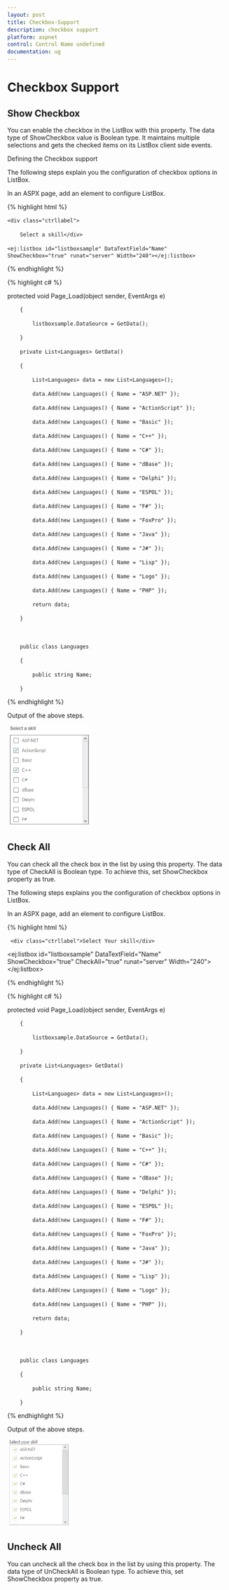```yaml
---
layout: post
title: Checkbox-Support
description: checkbox support
platform: aspnet
control: Control Name undefined
documentation: ug
---
```


# Checkbox Support

## Show Checkbox 

You can enable the checkbox in the ListBox with this property. The data type of ShowCheckbox value is Boolean type. It maintains multiple selections and gets the checked items on its ListBox client side events.  

Defining the Checkbox support

The following steps explain you the configuration of checkbox options in ListBox.

In an ASPX page, add an element to configure ListBox.


{% highlight html %}

<div id="control">

    <div class="ctrllabel">

        Select a skill</div>

    <ej:listbox id="listboxsample" DataTextField="Name" ShowCheckbox="true" runat="server" Width="240"></ej:listbox>

</div>


{% endhighlight %}



{% highlight c# %}

protected void Page_Load(object sender, EventArgs e)

        {

            listboxsample.DataSource = GetData();

        }

        private List<Languages> GetData()

        {

            List<Languages> data = new List<Languages>();

            data.Add(new Languages() { Name = "ASP.NET" });

            data.Add(new Languages() { Name = "ActionScript" });

            data.Add(new Languages() { Name = "Basic" });

            data.Add(new Languages() { Name = "C++" });

            data.Add(new Languages() { Name = "C#" });

            data.Add(new Languages() { Name = "dBase" });

            data.Add(new Languages() { Name = "Delphi" });

            data.Add(new Languages() { Name = "ESPOL" });

            data.Add(new Languages() { Name = "F#" });

            data.Add(new Languages() { Name = "FoxPro" });

            data.Add(new Languages() { Name = "Java" });

            data.Add(new Languages() { Name = "J#" });

            data.Add(new Languages() { Name = "Lisp" });

            data.Add(new Languages() { Name = "Logo" });

            data.Add(new Languages() { Name = "PHP" });

            return data;

        }



        public class Languages

        {

            public string Name;

        }





{% endhighlight %}



Output of the above steps.



 ![](Checkbox-Support_images/Checkbox-Support_img1.png)



## Check All 

You can check all the check box in the list by using this property. The data type of CheckAll is Boolean type. To achieve this, set ShowCheckbox property as true.

The following steps explains you the configuration of checkbox options in ListBox.

In an ASPX page, add an element to configure ListBox.


{% highlight html %}

<div id="control">

     <div class="ctrllabel">Select Your skill</div>

<ej:listbox id="listboxsample" DataTextField="Name" ShowCheckbox="true" CheckAll="true" runat="server" Width="240"></ej:listbox>

</div>

{% endhighlight %}



{% highlight c# %}

protected void Page_Load(object sender, EventArgs e)

        {

            listboxsample.DataSource = GetData();

        }

        private List<Languages> GetData()

        {

            List<Languages> data = new List<Languages>();

            data.Add(new Languages() { Name = "ASP.NET" });

            data.Add(new Languages() { Name = "ActionScript" });

            data.Add(new Languages() { Name = "Basic" });

            data.Add(new Languages() { Name = "C++" });

            data.Add(new Languages() { Name = "C#" });

            data.Add(new Languages() { Name = "dBase" });

            data.Add(new Languages() { Name = "Delphi" });

            data.Add(new Languages() { Name = "ESPOL" });

            data.Add(new Languages() { Name = "F#" });

            data.Add(new Languages() { Name = "FoxPro" });

            data.Add(new Languages() { Name = "Java" });

            data.Add(new Languages() { Name = "J#" });

            data.Add(new Languages() { Name = "Lisp" });

            data.Add(new Languages() { Name = "Logo" });

            data.Add(new Languages() { Name = "PHP" });

            return data;

        }



        public class Languages

        {

            public string Name;

        }

{% endhighlight %}



Output of the above steps.



 ![](Checkbox-Support_images/Checkbox-Support_img2.png)


## Uncheck All

You can uncheck all the check box in the list by using this property. The data type of UnCheckAll is Boolean type. To achieve this, set ShowCheckbox property as true.

